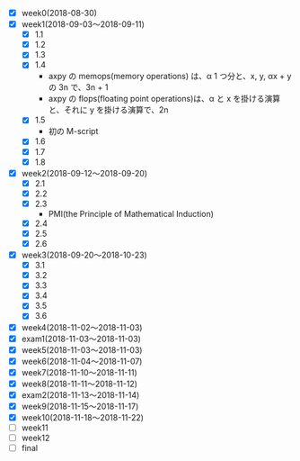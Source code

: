 - [x] week0(2018-08-30)
- [x] week1(2018-09-03〜2018-09-11)
  - [x] 1.1
  - [x] 1.2
  - [x] 1.3
  - [x] 1.4
    - axpy の memops(memory operations) は、α 1 つ分と、x, y, αx + y の 3n で、3n + 1
    - axpy の flops(floating point operations)は、α と x を掛ける演算と、それに y を掛ける演算で、2n
  - [x] 1.5
    - 初の M-script
  - [x] 1.6
  - [x] 1.7
  - [x] 1.8
- [x] week2(2018-09-12〜2018-09-20)
  - [x] 2.1
  - [x] 2.2
  - [x] 2.3
    - PMI(the Principle of Mathematical Induction)
  - [x] 2.4
  - [x] 2.5
  - [x] 2.6
- [x] week3(2018-09-20〜2018-10-23)
  - [x] 3.1
  - [x] 3.2
  - [x] 3.3
  - [x] 3.4
  - [x] 3.5
  - [x] 3.6
- [x] week4(2018-11-02〜2018-11-03)
- [x] exam1(2018-11-03〜2018-11-03)
- [x] week5(2018-11-03〜2018-11-03)
- [x] week6(2018-11-04〜2018-11-07)
- [x] week7(2018-11-10〜2018-11-11)
- [x] week8(2018-11-11〜2018-11-12)
- [x] exam2(2018-11-13〜2018-11-14)
- [x] week9(2018-11-15〜2018-11-17)
- [x] week10(2018-11-18〜2018-11-22)
- [ ] week11
- [ ] week12
- [ ] final
